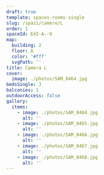 ```yaml
---
draft: true
template: spaces-rooms-single
slug: /spazi/camere/L
order: 1
spaceId: Ed2-A--9
map: 
  building: 2
  floor: A
  color: '#fff'
  svgPath: ''
title: Camera L
cover:
  image: ./photos/SAM_8464.jpg
bedsSingle: 3
balconies: 1
outdoorAccess: false
gallery:
  items:
    - image: ./photos/SAM_8464.jpg
      alt: ''
    - image: ./photos/SAM_8465.jpg
      alt: ''
    - image: ./photos/SAM_8466.jpg
      alt: ''
    - image: ./photos/SAM_8467.jpg
      alt: ''
    - image: ./photos/SAM_8468.jpg
      alt: ''
---
```


